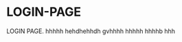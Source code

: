 # LOGIN-PAGE                                             
LOGIN PAGE.                     hhhhh                                  hehdhehhdh                          gvhhhh            hhhhh
                                  hhhhb                          hhh
                       
                                                                                                      
                                                                      
                
                                     

                                                        
                                                                                                               
                                                                                                                                           
                                                                                  
                                                                                                                                                                                                                                                                                                                  
                                
